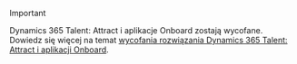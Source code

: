 > [!IMPORTANT]
> Dynamics 365 Talent: Attract i aplikacje Onboard zostają wycofane. Dowiedz się więcej na temat [wycofania rozwiązania Dynamics 365 Talent: Attract i aplikacji Onboard](https://community.dynamics.com/365/talent/b/dynamics365fortalent/posts/retiring-dynamics-365-talent-attract-and-onboard-apps).

